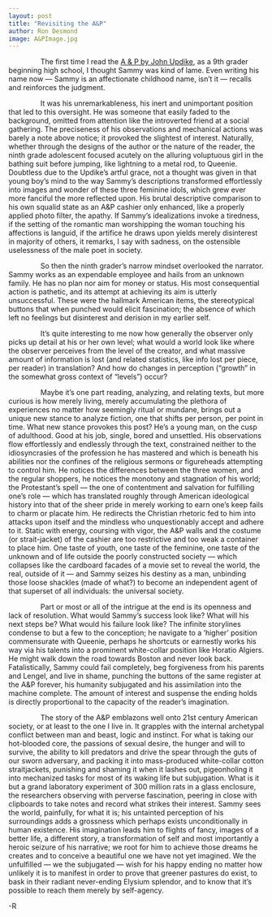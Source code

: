 ```yaml
---
layout: post
title: "Revisiting the A&P"
author: Ron Desmond
image: A&PImage.jpg
---
```


&nbsp;&nbsp;&nbsp;&nbsp;&nbsp;&nbsp;&nbsp;&nbsp;&nbsp;&nbsp;&nbsp;&nbsp;&nbsp;&nbsp;&nbsp;&nbsp;The first time I read the [A & P by John Updike](https://sites.google.com/site/mrchandlersite/a-p-by-john-updike), as a 9th grader beginning high school, I thought Sammy was kind of lame.  Even writing his name now — Sammy is an affectionate childhood name, isn’t it — recalls and reinforces the judgment.


&nbsp;&nbsp;&nbsp;&nbsp;&nbsp;&nbsp;&nbsp;&nbsp;&nbsp;&nbsp;&nbsp;&nbsp;&nbsp;&nbsp;&nbsp;&nbsp;It was his unremarkableness, his inert and unimportant position that led to this oversight.  He was someone that easily faded to the background, omitted from attention like the introverted friend at a social gathering.  The preciseness of his observations and mechanical actions was barely a note above notice; it provoked the slightest of interest.  Naturally, whether through the designs of the author or the nature of the reader, the ninth grade adolescent focused acutely on the alluring voluptuous girl in the bathing suit before jumping, like lightning to a metal rod, to Queenie.  Doubtless due to the Updike’s artful grace, not a thought was given in that young boy’s mind to the way Sammy’s descriptions transformed effortlessly into images and wonder of these three feminine idols, which grew ever more fanciful the more reflected upon.  His brutal descriptive comparison to his own squalid state as an A&P cashier only enhanced, like a properly applied photo filter, the apathy.  If Sammy’s idealizations invoke a tiredness, if the setting of the romantic man worshipping the woman touching his affections is languid, if the artifice he draws upon yields merely disinterest in majority of others, it remarks, I say with sadness, on the ostensible uselessness of the male poet in society. 


&nbsp;&nbsp;&nbsp;&nbsp;&nbsp;&nbsp;&nbsp;&nbsp;&nbsp;&nbsp;&nbsp;&nbsp;&nbsp;&nbsp;&nbsp;&nbsp;So then the ninth grader’s narrow mindset overlooked the narrator.    Sammy works as an expendable employee and hails from an unknown family.  He has no plan nor aim for money or status.  His most consequential action is pathetic, and its attempt at achieving its aim is utterly unsuccessful.  These were the hallmark American items, the stereotypical buttons that when punched would elicit fascination; the absence of which left no feelings but disinterest and derision in my earlier self.


&nbsp;&nbsp;&nbsp;&nbsp;&nbsp;&nbsp;&nbsp;&nbsp;&nbsp;&nbsp;&nbsp;&nbsp;&nbsp;&nbsp;&nbsp;&nbsp;It’s quite interesting to me now how generally the observer only picks up detail at his or her own level; what would a world look like where the observer perceives from the level of the creator, and what massive amount of information is lost (and related statistics, like info lost per piece, per reader) in translation?  And how do changes in perception (“growth” in the somewhat gross context of “levels”) occur?


&nbsp;&nbsp;&nbsp;&nbsp;&nbsp;&nbsp;&nbsp;&nbsp;&nbsp;&nbsp;&nbsp;&nbsp;&nbsp;&nbsp;&nbsp;&nbsp;Maybe it’s one part reading, analyzing, and relating texts, but more curious is how merely living, merely accumulating the plethora of experiences no matter how seemingly ritual or mundane, brings out a unique new stance to analyze fiction, one that shifts per person, per point in time.  What new stance provokes this post?  He’s a young man, on the cusp of adulthood.  Good at his job, single, bored and unsettled.  His observations flow effortlessly and endlessly through the text, constrained neither to the idiosyncrasies of the profession he has mastered and which is beneath his abilities nor the confines of the religious sermons or figureheads attempting to control him.  He notices the differences between the three women, and the regular shoppers, he notices the monotony and stagnation of his world; the Protestant’s spell — the one of contentment and salvation for fulfilling one’s role — which has translated roughly through American ideological history into that of the sheer pride in merely working to earn one’s keep fails to charm or placate him.  He redirects the Christian rhetoric fed to him into attacks upon itself and the mindless who unquestionably accept and adhere to it. Static with energy, coursing with vigor, the A&P walls and the costume (or strait-jacket) of the cashier are too restrictive and too weak a container to place him.  One taste of youth, one taste of the feminine, one taste of the unknown and of life outside the poorly constructed society — which collapses like the cardboard facades of a movie set to reveal the world, the real, outside of it — and Sammy seizes his destiny as a man, unbinding those loose shackles (made of what?) to become an independent agent of that superset of all individuals: the universal society.


&nbsp;&nbsp;&nbsp;&nbsp;&nbsp;&nbsp;&nbsp;&nbsp;&nbsp;&nbsp;&nbsp;&nbsp;&nbsp;&nbsp;&nbsp;&nbsp;Part or most or all of the intrigue at the end is its openness and lack of resolution.  What would Sammy’s success look like?  What will his next steps be?  What would his failure look like?  The infinite storylines condense to but a few to the conception; he navigate to a ‘higher’ position commensurate with Queenie, perhaps he shortcuts or earnestly works his way via his talents into a prominent white-collar position like Horatio Algiers.  He might walk down the road towards Boston and never look back.   Fatalistically, Sammy could fail completely, beg forgiveness from his parents and Lengel, and live in shame, punching the buttons of the same register at the A&P forever, his humanity subjugated and his assimilation into the machine complete.  The amount of interest and suspense the ending holds is directly proportional to the capacity of the reader’s imagination.


&nbsp;&nbsp;&nbsp;&nbsp;&nbsp;&nbsp;&nbsp;&nbsp;&nbsp;&nbsp;&nbsp;&nbsp;&nbsp;&nbsp;&nbsp;&nbsp;The story of the A&P emblazons well onto 21st century American society, or at least to the one I live in.  It grapples with the internal archetypal conflict between man and beast, logic and instinct.  For what is taking our hot-blooded core, the passions of sexual desire, the hunger and will to survive, the ability to kill predators and drive the spear through the guts of our sworn adversary, and packing it into mass-produced white-collar cotton straitjackets, punishing and shaming it when it lashes out, pigeonholing it into mechanized tasks for most of its waking life but subjugation.  What is it but a grand laboratory experiment of 300 million rats in a glass enclosure, the researchers observing with perverse fascination, peering in close with clipboards to take notes and record what strikes their interest.  Sammy sees the world, painfully, for what it is; his untainted perception of his surroundings adds a grossness which perhaps exists unconditionally in human existence.  His imagination leads him to flights of fancy, images of a better life, a different story, a transformation of self and most importantly a heroic seizure of his narrative; we root for him to achieve those dreams he creates and to conceive a beautiful one we have not yet imagined.  We the unfulfilled — we the subjugated — wish for his happy ending no matter how unlikely it is to manifest in order to prove that greener pastures do exist, to bask in their radiant never-ending Elysium splendor, and to know that it’s possible to reach them merely by self-agency.


-R
